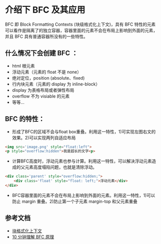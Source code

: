 # 介绍下 BFC 及其应用

BFC 即 Block Formatting Contexts (块级格式化上下文)，具有 BFC 特性的元素可以看作是隔离了的独立容器，容器里面的元素不会在布局上影响到外面的元素，并且 BFC 具有普通容器所没有的一些特性。

## 什么情况下会创建 BFC ：
- html 根元素
- 浮动元素（元素的 float 不是 none）
- 绝对定位，position (absolute、fixed)
- 行内块元素（元素的 display 为 inline-block）
- display 为表格布局或者弹性布局
- overflow 不为 visiable 的元素
- 等等...

## BFC 的特性：
- 形成了BFC的区域不会与float box重叠。利用这一特性，1)可实现左图右文的效果。2)可以实现两列自适应布局
```html
<img src='image.png' style="float:left">
<p style="overflow:hidden">我是超长的文字<p>
```

- 计算BFC高度时，浮动元素也参与计算。利用这一特性，可以解决浮动元素造成的父元素高度塌陷问题，也就是清除浮动。
```html
<div class='parent' style="overflow:hidden;">
    <div class='float' style="float: left;">浮动元素</div>
</div>
```

- BFC容器里面的元素不会在布局上影响到外面的元素。利用这一特性，1)可以防止 margin 重叠。2)防止第一个子元素 margin-top 和父元素重叠

## 参考文档
- [块格式化上下文](https://developer.mozilla.org/zh-CN/docs/Web/Guide/CSS/Block_formatting_context)
- [10 分钟理解 BFC 原理](https://zhuanlan.zhihu.com/p/25321647)

